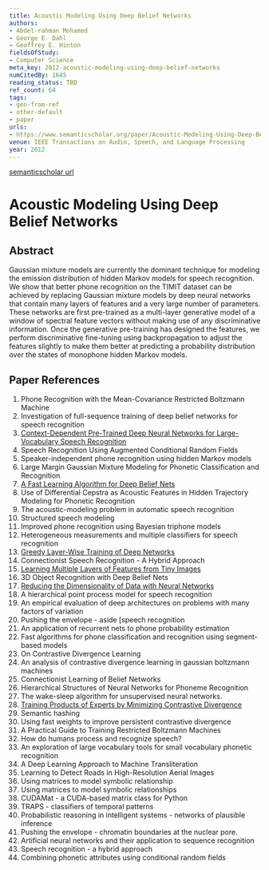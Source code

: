 ```yaml
---
title: Acoustic Modeling Using Deep Belief Networks
authors:
- Abdel-rahman Mohamed
- George E. Dahl
- Geoffrey E. Hinton
fieldsOfStudy:
- Computer Science
meta_key: 2012-acoustic-modeling-using-deep-belief-networks
numCitedBy: 1645
reading_status: TBD
ref_count: 64
tags:
- gen-from-ref
- other-default
- paper
urls:
- https://www.semanticscholar.org/paper/Acoustic-Modeling-Using-Deep-Belief-Networks-Mohamed-Dahl/d2b62f77cb2864e465aa60bca6c26bb1d2f84963?sort=total-citations
venue: IEEE Transactions on Audio, Speech, and Language Processing
year: 2012
---
```


[semanticscholar url](https://www.semanticscholar.org/paper/Acoustic-Modeling-Using-Deep-Belief-Networks-Mohamed-Dahl/d2b62f77cb2864e465aa60bca6c26bb1d2f84963?sort=total-citations)

# Acoustic Modeling Using Deep Belief Networks

## Abstract

Gaussian mixture models are currently the dominant technique for modeling the emission distribution of hidden Markov models for speech recognition. We show that better phone recognition on the TIMIT dataset can be achieved by replacing Gaussian mixture models by deep neural networks that contain many layers of features and a very large number of parameters. These networks are first pre-trained as a multi-layer generative model of a window of spectral feature vectors without making use of any discriminative information. Once the generative pre-training has designed the features, we perform discriminative fine-tuning using backpropagation to adjust the features slightly to make them better at predicting a probability distribution over the states of monophone hidden Markov models.

## Paper References

1. Phone Recognition with the Mean-Covariance Restricted Boltzmann Machine
2. Investigation of full-sequence training of deep belief networks for speech recognition
3. [Context-Dependent Pre-Trained Deep Neural Networks for Large-Vocabulary Speech Recognition](2012-context-dependent-pre-trained-deep-neural-networks-for-large-vocabulary-speech-recognition)
4. Speech Recognition Using Augmented Conditional Random Fields
5. Speaker-independent phone recognition using hidden Markov models
6. Large Margin Gaussian Mixture Modeling for Phonetic Classification and Recognition
7. [A Fast Learning Algorithm for Deep Belief Nets](2006-a-fast-learning-algorithm-for-deep-belief-nets)
8. Use of Differential Cepstra as Acoustic Features in Hidden Trajectory Modeling for Phonetic Recognition
9. The acoustic-modeling problem in automatic speech recognition
10. Structured speech modeling
11. Improved phone recognition using Bayesian triphone models
12. Heterogeneous measurements and multiple classifiers for speech recognition
13. [Greedy Layer-Wise Training of Deep Networks](2006-greedy-layer-wise-training-of-deep-networks)
14. Connectionist Speech Recognition - A Hybrid Approach
15. [Learning Multiple Layers of Features from Tiny Images](2009-learning-multiple-layers-of-features-from-tiny-images)
16. 3D Object Recognition with Deep Belief Nets
17. [Reducing the Dimensionality of Data with Neural Networks](2006-reducing-the-dimensionality-of-data-with-neural-networks)
18. A hierarchical point process model for speech recognition
19. An empirical evaluation of deep architectures on problems with many factors of variation
20. Pushing the envelope - aside [speech recognition
21. An application of recurrent nets to phone probability estimation
22. Fast algorithms for phone classification and recognition using segment-based models
23. On Contrastive Divergence Learning
24. An analysis of contrastive divergence learning in gaussian boltzmann machines
25. Connectionist Learning of Belief Networks
26. Hierarchical Structures of Neural Networks for Phoneme Recognition
27. The wake-sleep algorithm for unsupervised neural networks.
28. [Training Products of Experts by Minimizing Contrastive Divergence](2002-training-products-of-experts-by-minimizing-contrastive-divergence)
29. Semantic hashing
30. Using fast weights to improve persistent contrastive divergence
31. A Practical Guide to Training Restricted Boltzmann Machines
32. How do humans process and recognize speech?
33. An exploration of large vocabulary tools for small vocabulary phonetic recognition
34. A Deep Learning Approach to Machine Transliteration
35. Learning to Detect Roads in High-Resolution Aerial Images
36. Using matrices to model symbolic relationship
37. Using matrices to model symbolic relationships
38. CUDAMat - a CUDA-based matrix class for Python
39. TRAPS - classifiers of temporal patterns
40. Probabilistic reasoning in intelligent systems - networks of plausible inference
41. Pushing the envelope - chromatin boundaries at the nuclear pore.
42. Artificial neural networks and their application to sequence recognition
43. Speech recognition - a hybrid approach
44. Combining phonetic attributes using conditional random fields
